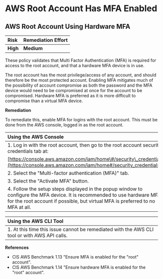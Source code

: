 # AWS Root Account Has MFA Enabled

## AWS Root Account Using Hardware MFA

| Risk | Remediation Effort |
| :--- | :--- |
| **High** | **Medium** |

These policy validates that Multi Factor Authentication \(MFA\) is required for access to the root account, and that a hardware MFA device is in use.

The root account has the most privilege/access of any account, and should therefore be the most protected account. Enabling MFA mitigates much of the possibility of account compromise as both the password and the MFA device would need to be compromised at once for the account to be compromised. Hardware MFA is preferred as it is more difficult to compromise than a virtual MFA device.

**Remediation**

To remediate this, enable MFA for logins with the root account. This must be done from the AWS console, logged in as the root account.

| Using the AWS Console |
| :--- |
| 1. Log in with the root account, then go to the root account security credentials tab at: |
| [https://console.aws.amazon.com/iam/home\#/security\_credentials](https://console.aws.amazon.com/iam/home#/security_credentials) |
| 2. Select the "Multi-factor authentication \(MFA\)" tab. |
| 3. Select the "Activate MFA" button. |
| 4. Follow the setup steps displayed in the popup window to configure the MFA device. It is recommended to use hardware MFA for the root account if possible, but virtual MFA is preferred to no MFA at all. |

| Using the AWS CLI Tool |
| :--- |
| 1. At this time this issue cannot be remediated with the AWS CLI tool or with AWS API calls. |

**References**

* CIS AWS Benchmark 1.13 "Ensure MFA is enabled for the "root" account".
* CIS AWS Benchmark 1.14 "Ensure hardware MFA is enabled for the "root" account".


